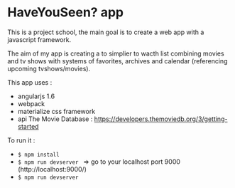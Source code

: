 # HaveYouSeen? app

This is a project school, the main goal is to create a web app with a javascript framework.

The aim of my app is creating a to simplier to wacth list combining movies and tv shows with systems of favorites, archives and calendar (referencing upcoming tvshows/movies).


This app uses :

* angularjs 1.6
* webpack
* materialize css framework
* api The Movie Database : https://developers.themoviedb.org/3/getting-started


To run it : 

* ```$ npm install ```
* ```$ npm run devserver ``` => go to your localhost port 9000 (http://localhost:9000/)
* ```$ npm run devserver ```

